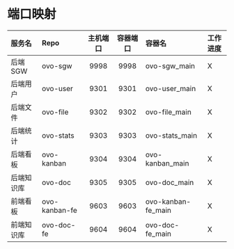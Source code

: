 # 端口映射

| 服务名    | Repo          | 主机端口 | 容器端口 | 容器名                | 工作进度 |
|:-------|:--------------|:----:|:----:|:-------------------|:-----|
| 后端 SGW | ovo-sgw       | 9998 | 9998 | ovo-sgw_main       | X    |
| 后端用户   | ovo-user      | 9301 | 9301 | ovo-user_main      | X    |
| 后端文件   | ovo-file      | 9302 | 9302 | ovo-file_main      | X    |
| 后端统计   | ovo-stats     | 9303 | 9303 | ovo-stats_main     | X    |
| 后端看板   | ovo-kanban    | 9304 | 9304 | ovo-kanban_main    | X    |
| 后端知识库  | ovo-doc       | 9305 | 9305 | ovo-doc_main       | X    |
| 前端看板   | ovo-kanban-fe | 9603 | 9603 | ovo-kanban-fe_main | X    |
| 前端知识库  | ovo-doc-fe    | 9604 | 9604 | ovo-doc-fe_main    | X    |
